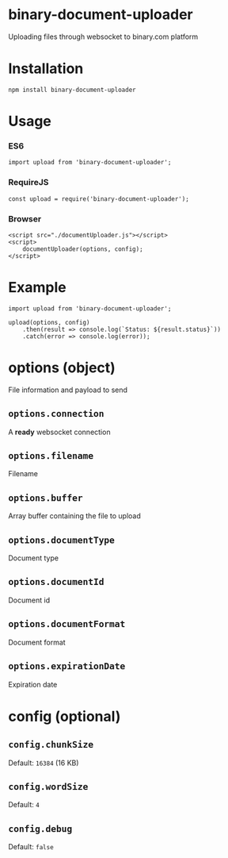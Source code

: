 # binary-document-uploader
Uploading files through websocket to binary.com platform

# Installation

```
npm install binary-document-uploader
```

# Usage

### ES6

```
import upload from 'binary-document-uploader';
```

### RequireJS

```
const upload = require('binary-document-uploader');
```

### Browser

```
<script src="./documentUploader.js"></script>
<script>
    documentUploader(options, config);
</script>
```

# Example

```
import upload from 'binary-document-uploader';

upload(options, config)
    .then(result => console.log(`Status: ${result.status}`))
    .catch(error => console.log(error));
```

# options (object)

File information and payload to send

## `options.connection`

A **ready** websocket connection

## `options.filename`

Filename

## `options.buffer`

Array buffer containing the file to upload

## `options.documentType`

Document type

## `options.documentId`

Document id

## `options.documentFormat`

Document format

## `options.expirationDate`

Expiration date

# config (optional)

## `config.chunkSize`

Default: `16384` (16 KB)

## `config.wordSize`

Default: `4`

## `config.debug`

Default: `false`
